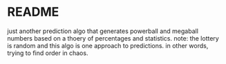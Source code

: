 # README

just another prediction algo that generates powerball and megaball numbers based on a thoery of percentages
and statistics.
note:
the lottery is random and this algo is one approach to predictions.
in other words, trying to find order in chaos.
